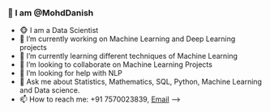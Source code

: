 ###  👋 I am @MohdDanish

- 🐵 I am a Data Scientist
- 🔭 I’m currently working on Machine Learning and Deep Learning projects
- 🌱 I’m currently learning different techniques of Machine Learning
- 👯 I’m looking to collaborate on Machine Learning Projects
- 🤔 I’m looking for help with NLP
- 💬 Ask me about Statistics, Mathematics, SQL, Python, Machine Learning and Data science.
- 📫 How to reach me: +91 7570023839, [Email](mdanish63364@gmail.com)
-->
